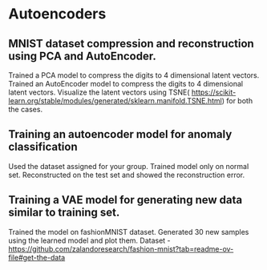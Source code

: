 # Autoencoders
## MNIST dataset compression and reconstruction using PCA and AutoEncoder.
Trained a PCA model to compress the digits to 4 dimensional latent vectors.
Trained an AutoEncoder model to compress the digits to 4 dimensional latent vectors.
Visualize the latent vectors using TSNE( https://scikit-learn.org/stable/modules/generated/sklearn.manifold.TSNE.html) for both the cases.

## Training an autoencoder model for anomaly classification
Used the dataset assigned for your group.
Trained model only on normal set. 
Reconstructed on the test set and showed the reconstruction error.

## Training a VAE model for generating new data similar to training set.
Trained the model on fashionMNIST dataset.
Generated 30 new samples using the learned model and plot them.
Dataset - https://github.com/zalandoresearch/fashion-mnist?tab=readme-ov-file#get-the-data
